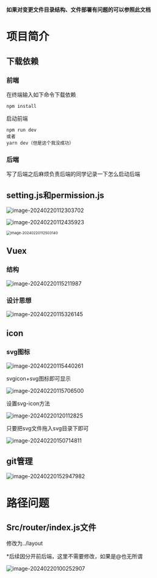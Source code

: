 **如果对变更文件目录结构、文件部署有问题的可以参照此文档**



# 项目简介

## 下载依赖

### 前端

在终端输入如下命令下载依赖

```
npm install
```

启动前端

```
npm run dev
或者
yarn dev（但是这个我没成功）
```

### 后端

写了后端之后麻烦负责后端的同学记录一下怎么启动后端

## setting.js和permission.js

![image-20240220112303702](./assets/image-20240220112303702.png)

![image-20240220112435923](./assets/image-20240220112435923.png)

<img src="./assets/image-20240220112503140.png" alt="image-20240220112503140" style="zoom:67%;" />

## Vuex

### 结构

![image-20240220115211987](./assets/image-20240220115211987.png)

### 设计思想

![image-20240220115326145](./assets/image-20240220115326145.png)

## icon

### svg图标

![image-20240220115440261](./assets/image-20240220115440261.png)

svgicon+svg图标即可显示

![image-20240220115706500](./assets/image-20240220115706500.png)



设置svg-icon方法

![image-20240220120112825](./assets/image-20240220120112825.png)

只要把svg文件拖入svg目录下即可

![image-20240220150714811](./assets/image-20240220150714811.png)

## git管理

![image-20240220152947982](./assets/image-20240220152947982.png)

# 路径问题

## Src/router/index.js文件

修改为../layout

*后续因分开前后端，这里不需要修改，如果是@也无所谓

![image-20240220100252907](./assets/image-20240220100252907.png)









